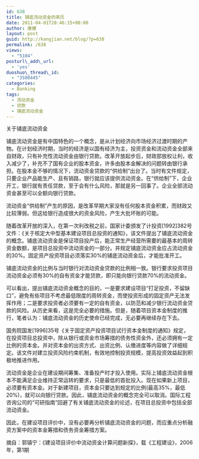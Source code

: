 ```yaml
---
id: 638
title: 铺底流动资金的来历
date: 2011-04-01T20:46:15+00:00
author: 康健
layout: post
guid: http://kangjian.net/blog/?p=638
permalink: /638
views:
  - "5104"
posturl\_add\_url:
  - 'yes'
duoshuo\_thread\_id:
  - "3580445"
categories:
  - Banking
tags:
  - 流动资金
  - 贷款
  - 铺底流动资金
---
```

关于铺底流动资金 

铺底流动资金是有中国特色的一个概念，是从计划经济向市场经济过渡时期的产物。在计划经济时期，当时的经济是以国有经济为主，投资资金和流动资金全部来自财政，只有补充性流动资金由银行贷款。改革开放起步后，财政部放权让利，收入减少了，补充不了国有企业的股本资金，许多由股本金解决的问题转由银行承担。在股本金不够的情况下，流动资金贷款的“供给制”出台了。当时有文件规定，只要企业产品能生产、且有销路，银行就应该提供流动资金。在“供给制”下，企业开工，银行就有责任贷款，至于会有什么风险，那就是另一回事了。企业全部流动资金甚至可以全额向银行贷款。 

流动资金“供给制”产生的原因，是改革早期大家没有任何股本资金积累，而财政又比较薄弱。但这给银行造成很大的资金风险，产生大批坏账的可能。 

随着改革开放的深入，在第一次利改税之前，国家计委颁发了计投资[1992]382号文件：《关于核定大中型基本建设项目总投资的通知》，该文件提出了铺底流动资金的概念。铺底流动资金是保证项目投产后，能正常生产经营所需要的最基本的周转资金数额，是项目总投资中流动资金的一部分。并规定铺底流动资金应占流动资金的30%。固定资产投资项目必须落实30%的铺底流动资金后，才能批准开工。 

铺底流动资金的比例与当时银行对流动资金贷款的比例相一致。银行要求投资项目流动资金必须有30%的自有资金才能贷款，即只能向银行贷款70%的流动资金。 

可以看出，提出铺底流动资金概念的目的，一是要求建设项目“打足投资，不留缺口”，避免有些项目不考虑最低限度的周转资金，而使投资形成的固定资产无法发挥作用；二是要求投资者必须要有一定的自有资金，以防范和减少银行流动资金贷款的风险。从历史来看，这是完全必要的措施。但是，随着项目资本金制度的推行，笔者认为：铺底流动资金的历史使命已经完成，无必要再继续存在下去。 

国务院国发[1996]35号《关于固定资产投资项目试行资本金制度的通知》规定，在投资项目总投资中，除从银行或资金市场筹措的债务性资金外，还必须拥有一定比例的资本金。并对资本金的出资方式、出资比例、认缴进度等内容做了详细规定。该文件对建立投资风险约束机制，有效地控制投资规模，提高投资效益起到积极地推进作用。 

流动资金是企业在建设期间筹集、准备投产时才投入使用。实际上铺底流动资金根本不能满足企业维持正常运转的要求，只是最低的首批投入。现在如果新上项目，必须要有资本金。对于新建项目，资本金只要达到规定的比例(最高35%，最低20%)，就可以向银行贷款。因此，铺底流动资金的概念完全可以取消。国际工程咨询公司的“可研指南”回避了有关铺底流动资金的论述，在项目总投资中包括全部流动资金。 

因此，在建设项目评价中，没有必要再分析铺底流动资金的问题，而应重点分析融资方案中的资本金筹措和债务资金筹措方案。 

摘自：郭镇宁：《建设项目评价中流动资金计算问题新探》，载《工程建设》，2006年，第1期